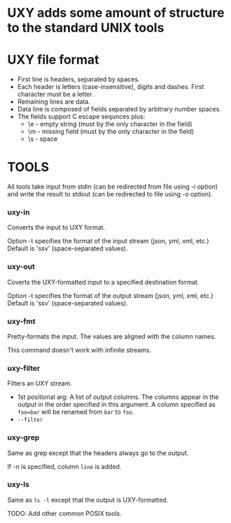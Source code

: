 # UXY adds some amount of structure to the standard UNIX tools

# UXY file format

- First line is headers, separated by spaces.
- Each header is letters (case-insensitive), digits and dashes. First character must be a letter.
- Remaining lines are data.
- Data line is composed of fields separated by arbitrary number spaces.
- The fields support C escape sequnces plus:
  - \e - empty string (must by the only character in the field)
  - \m - missing field (must by the only character in the field)
  - \s - space

# TOOLS

All tools take input from stdin (can be redirected from file using -i option)
and write the result to stdout (can be redirected to file using -o option).

### uxy-in

Converts the input to UXY format.

Option -t specifies the format of the input stream (json, yml, xml, etc.)
Default is 'ssv' (space-separated values).

### uxy-out

Coverts the UXY-formatted input to a specified destination format.

Option -t specifies the format of the output stream (json, yml, xml, etc.)
Default is 'ssv' (space-separated values).

### uxy-fmt

Pretty-formats the input. The values are aligned with the column names.

This command doesn't work with infinite streams.

### uxy-filter

Filters an UXY stream.

- 1st positional arg: A list of output columns. The columns appear in the output
  in the order specified in this argument. A column specified as `foo=bar`
  will be renamed from `bar` to `foo`.
- `--filter` 

### uxy-grep

Same as grep except that the headers always go to the output.

If -n is specified, column `line` is added.

### uxy-ls

Same as `ls -l` except that the output is UXY-formatted.

TODO: Add other common POSIX tools.
